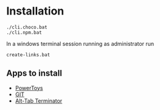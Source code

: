 # Installation

```
./cli.choco.bat
./cli.npm.bat
```

In a windows terminal session running as administrator run

```
create-links.bat
```

## Apps to install

- [PowerToys](https://docs.microsoft.com/en-us/windows/powertoys/install)
- [GIT](https://git-scm.com/downloads)
- [Alt-Tab Terminator](https://www.ntwind.com/software/alttabter.html)
